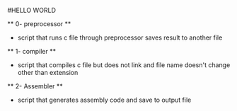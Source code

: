 #HELLO WORLD

** 0- preprocessor **
* script that runs c file through preprocessor saves result to another file

** 1- compiler **
* script that compiles c file but does not link and file name doesn't change other than extension

** 2- Assembler **
* script that generates assembly code and save to output file
